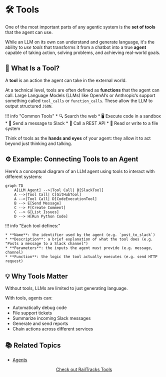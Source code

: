 # 🛠️ Tools

One of the most important parts of any agentic system is the **set of tools** that the agent can use.

While an LLM on its own can understand and generate language, it's the ability to *use tools* that transforms it from a chatbot into a true **agent** capable of taking action, solving problems, and achieving real-world goals.



## 🤖 What Is a Tool?

A **tool** is an action the agent can take in the external world.

At a technical level, tools are often defined as **functions** that the agent can call. Large Language Models (LLMs) like OpenAI’s or Anthropic’s support something called `tool_calls` or `function_calls`. These allow the LLM to output structured `JSON`.

!!! info "Common Tools"
    * 🔍 Search the web
    * 🖥️ Execute code in a sandbox
    * 📨 Send a message to Slack
    * 🔗 Call a REST API
    * 📂 Read or write to a file system

Think of tools as the **hands and eyes** of your agent: they allow it to act beyond just thinking and talking.



## ⚙️ Example: Connecting Tools to an Agent

Here’s a conceptual diagram of an LLM agent using tools to interact with different systems:

```mermaid
graph TD
    A[LLM Agent] -->|Tool Call| B[SlackTool]
    A -->|Tool Call| C[GitHubTool]
    A -->|Tool Call| D[CodeExecutionTool]
    B --> E[Send Message]
    C --> F[Create Comment]
    C --> G[List Issues]
    D --> H[Run Python Code]
```

!!! info "Each tool defines:"

    * **Name**: the identifier used by the agent (e.g. `post_to_slack`)
    * **Description**: a brief explanation of what the tool does (e.g. "Posts a message to a Slack channel")
    * **Parameters**: the inputs the agent must provide (e.g. message, channel)
    * **Function**: the logic the tool actually executes (e.g. send HTTP request)



## 💡 Why Tools Matter

Without tools, LLMs are limited to just generating language.

With tools, agents can:

* Automatically debug code
* File support tickets
* Summarize incoming Slack messages
* Generate and send reports
* Chain actions across different services


## 📚 Related Topics

* [Agents](../agents)

<div style="text-align:center;">
    <a href="../../../tools_mcp" class="md-button" style="margin:3px">Check out RailTracks Tools</a>
</div>
